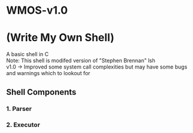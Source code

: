 # WMOS-v1.0
# (Write My Own Shell)
A basic shell in C <br>
Note: This shell is modifed version of "Stephen Brennan" lsh <br>
v1.0 -> Improved some system call complexities but may have some bugs and warnings which to lookout for  

## Shell Components
### 1. Parser
### 2. Executor
